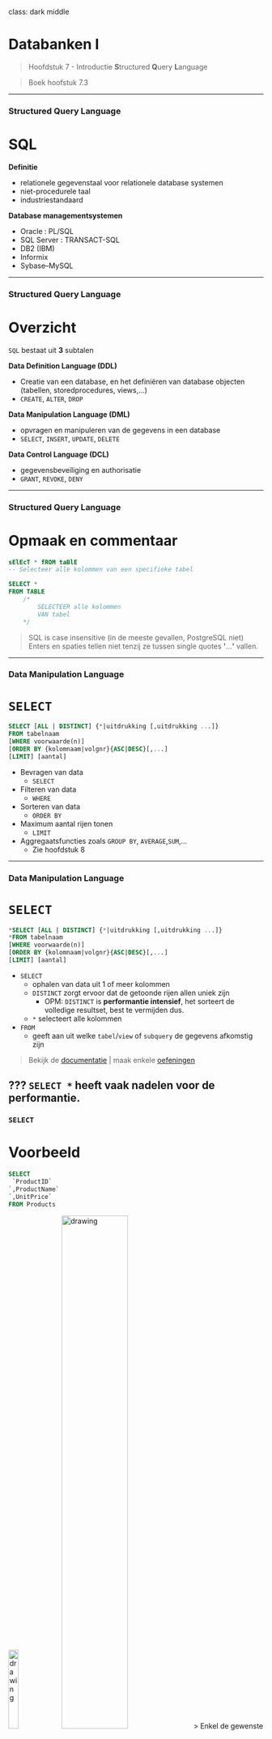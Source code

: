 class: dark middle

# Databanken I
> Hoofdstuk 7 - Introductie **S**tructured **Q**uery **L**anguage

> Boek hoofstuk 7.3

---
### **S**tructured **Q**uery **L**anguage
# SQL

**Definitie**
- relationele gegevenstaal voor relationele database systemen 
- niet-procedurele taal
- industriestandaard

**Database managementsystemen**
- Oracle : PL/SQL 
- SQL Server : TRANSACT-SQL
- DB2 (IBM) 
- Informix
- Sybase–MySQL


---
### **S**tructured **Q**uery **L**anguage
# Overzicht
`SQL` bestaat uit **3** subtalen

**Data Definition Language (DDL)**
- Creatie van een database, en het definiëren van database objecten (tabellen, storedprocedures, views,...)
- `CREATE`, `ALTER`, `DROP`

**Data Manipulation Language (DML)**
- opvragen en manipuleren van de gegevens in een database
- `SELECT`, `INSERT`, `UPDATE`, `DELETE`

**Data Control Language (DCL)**
- gegevensbeveiliging en authorisatie
- `GRANT`, `REVOKE`, `DENY`

---
### **S**tructured **Q**uery **L**anguage
# Opmaak en commentaar
```sql
sElEcT * fROM taBlE 
-- Selecteer alle kolommen van een specifieke tabel
```

```sql
SELECT * 
FROM TABLE 
    /*
        SELECTEER alle kolommen
        VAN tabel 
    */
```
> SQL is case insensitive (in de meeste gevallen, PostgreSQL niet)
> Enters en spaties tellen niet tenzij ze tussen single quotes **'**...**'** vallen.

---
### **D**ata **M**anipulation **L**anguage 
# `SELECT`

```sql
SELECT [ALL | DISTINCT] {*|uitdrukking [,uitdrukking ...]}
FROM tabelnaam
[WHERE voorwaarde(n)] 
[ORDER BY {kolomnaam|volgnr}{ASC|DESC}[,...]
[LIMIT] [aantal]
```
- Bevragen van data
    -  `SELECT`
- Filteren van data
    - `WHERE` 
- Sorteren van data 
    - `ORDER BY`
- Maximum aantal rijen tonen
    - `LIMIT`
- Aggregaatsfuncties zoals `GROUP BY`, `AVERAGE`,`SUM`,...
    -  Zie hoofdstuk 8

---
### **D**ata **M**anipulation **L**anguage 
# `SELECT`
```sql
*SELECT [ALL | DISTINCT] {*|uitdrukking [,uitdrukking ...]}
*FROM tabelnaam 
[WHERE voorwaarde(n)] 
[ORDER BY {kolomnaam|volgnr}{ASC|DESC}[,...]
[LIMIT] [aantal]
```
- `SELECT`
    - ophalen van data uit 1 of meer kolommen
    - `DISTINCT` zorgt ervoor dat de getoonde rijen allen uniek zijn
        - OPM: `DISTINCT` is **performantie intensief**, het sorteert de volledige resultset, best te vermijden dus.
    - `*` selecteert alle kolommen
- `FROM`
    - geeft aan uit welke `tabel`/`view` of `subquery` de gegevens afkomstig zijn

> Bekijk de [documentatie](https://www.w3schools.com/sql/sql_select.asp) | maak enkele [oefeningen](https://www.w3schools.com/sql/exercise.asp?filename=exercise_select1)

???
`SELECT *` heeft vaak nadelen voor de performantie.
---

### `SELECT`
# Voorbeeld
```sql
SELECT 
 `ProductID`
`,ProductName`
`,UnitPrice`
FROM Products
```
<img src="images\products-definition-diagram.jpg" alt="drawing" width="20%"/>
<img src="images\products-1.jpg" alt="drawing" width="51%"/>
> Enkel de gewenste **kolommen** worden weergegeven.
---

### `SELECT`
# Voorbeeld
```sql
SELECT `*` FROM Products
```
<img src="images\products-definition-diagram.jpg" alt="drawing" width="20%"/>
<img src="images\products-2.jpg" alt="drawing" width="100%"/>
> ***** is een alias voor alle kolommen.
---

### **D**ata **M**anipulation **L**anguage 
# `SELECT`
```sql
SELECT [ALL | DISTINCT] {*|uitdrukking [,uitdrukking ...]}
FROM tabelnaam 
*[WHERE voorwaarde(n)] 
[ORDER BY {kolomnaam|volgnr}{ASC|DESC}[,...]
[LIMIT] [aantal]
```
- `WHERE`
    - opgave van de voorwaarden waaraan de getoonde rijen moeten voldoen, ook wel de **filter** genoemd

> Bekijk de [documentatie](https://www.w3schools.com/sql/sql_where.asp) | maak enkele [oefeningen](https://www.w3schools.com/sql/exercise.asp?filename=exercise_where1)

---

### `SELECT WHERE`
# Voorbeeld
```sql
SELECT 
 ProductID
,ProductName
,UnitPrice
FROM Products
`WHERE CategoryID = 1`
```
<img src="images\products-definition-diagram.jpg" alt="drawing" width="20%"/>
<img src="images\products-where.jpg" alt="drawing" width="35%"/>
> **Enkel** de producten van categorie 1 (beverages) worden weergegeven.

---

### `SELECT`
# `WHERE`
**Gebruik van literals **
- Numerische waarden: [...] `WHERE CategoryID = 1 `
- Alfanumerischewaarden: [...] `WHERE ProductName = ‘Chai’`
- Datums: [...] `WHERE OrderDate= '1996-07-04 00:00:00'`

**Vergelijkingsoperatoren** 
- =, >, >=, <, <=, <>
- Logische operatoren 
- Een interval van specifieke waarden 
- Een lijst van waarden 
- Onbekende waarden 
- Je kan haakjes gebruiken om de prioriteitsregels te doorbreken of het geheel leesbaarder te maken
- ...

---

### `SELECT WHERE`
# Voorbeeld
> Toon `productID`, `naam`, `aantal in stock` van de `producten` waarvan er **minder dan 5 in stock** zijn:


```sql
SELECT ProductID, ProductName, UnitsInStock 
FROM Products `WHERE unitsinstock < 5`
```

---

### `SELECT WHERE`
# Voorbeeld
> Toon `productID`, `naam`, `aantal in stock` van de `producten` waarvan de **naam begint met de letter 'A'**:


```sql
SELECT ProductID, ProductName, UnitsInStock 
FROM Products `WHERE ProductName >=  'A' and  ProductName < 'B'`
```

---

### `SELECT`
# `WHERE LIKE`
**Wildcards** 
- Zoeken naar patronen via `LIKE` | `NOT LIKE`
    - `%`  willekeurige tekenrij met 0 of meerdere tekens
        - `bl*` : **bl**, **bl**ack, **bl**ue, en **bl**ob
    - `_`  1 willekeurig teken
        - `h_t` : h**o**t, h**a**t, en h**i**t
    - `[]`  een teken tussen de haakjes
        - `h[oa]t` : h**o**t, h**a**t, maar niet hit
    - `^`   een teken dat niet in de haakjes zit
        - h[^oa]t  : h**i**t, maar niet hot of hat
    - `-`   een reeks tussen beide karakters of nummers
        -  `c[a-b]t` :  c**a**t en c**b**t, maar cct niet


> Bekijk de [documentatie](https://www.w3schools.com/sql/sql_wildcards.asp) | maak enkele [oefeningen](https://www.w3schools.com/sql/exercise.asp?filename=exercise_wildcards1)

---

### `SELECT WHERE LIKE `
# Voorbeeld
> Toon `ProductID`, `naam`, `aantal in stock` van de `producten` waarvan de **naam begint met de letter 'A'**:

```sql
SELECT ProductID, ProductName, UnitsInStock 
FROM Products `WHERE ProductName LIKE 'A%'`
```

<hr/>
> Toon `ProductID`, `naam` van de `producten` waarbij de **tekenreeks 'anton' voorkomt in de naam**:


```sql
SELECT ProductID, ProductName 
FROM Products `WHERE ProductName LIKE '%anton%'`
```

---

### `SELECT WHERE`
#  LOGICAL OPERATOR
`OR` | `AND` | `NOT`
- Samenbundelen van filter criteria
- Net zoals in de wiskunde, kunnen er prioriteitsregeles toegevoegd worden via haakjes.


> Bekijk de [documentatie](https://www.w3schools.com/sql/sql_and_or.asp) | maak enkele [oefeningen](https://www.w3schools.com/sql/exercise.asp?filename=exercise_where4)

---

### `SELECT WHERE` LOGICAL OPERATOR
# Voorbeeld
```sql
SELECT ProductID, ProductName, SupplierID, UnitPrice 
FROM Products 
WHERE `(`ProductName LIKE 'T%' OR ProductID = 46`)` 
      `AND` UnitPrice > 16.00
```

<hr/>

```sql
SELECT ProductID, ProductName, SupplierID, UnitPrice 
FROM Products 
WHERE    `(`ProductName LIKE 'T%'`)` 
          `OR` `(`ProductID = 46 AND  UnitPrice > 16.00`)`
```

---

### `SELECT WHERE`
# INTERVALS
`BETWEEN` | `NOT BETWEEN`
- Tussen 2 waarden
    - Gehele getallen
    - Decimale getallen
    - Data | Datums

> Bekijk de [documentatie](https://www.w3schools.com/sql/sql_between.asp) | maak enkele [oefeningen](https://www.w3schools.com/sql/exercise.asp?filename=exercise_between1)

---

### `SELECT WHERE` INTERVALS
# Voorbeeld
> Selecteer de producten (naam en eenheidsprijs) waarvan de **eenheidsprijs tussen 10 en 15 euro (grenzen inbegrepen)**

```sql
SELECT ProductID, UnitPrice 
FROM Products 
WHERE UnitPrice `BETWEEN 10 AND 15`
```
---

### `SELECT WHERE`
# Range
- `IN` | `NOT IN`
    - Waarvan de kolom gelijk is aan een waarde uit een lijst van waarden.

> Bekijk de [documentatie](https://www.w3schools.com/sql/sql_in.asp) | maak enkele [oefeningen](https://www.w3schools.com/sql/exercise.asp?filename=exercise_in1)

---

### `SELECT WHERE` Range
# Voorbeeld
> Geef productID, naam, supplierID van de producten die **geleverd worden door de leveranciers/suppliers met ID 1, 3 of 5**


```sql
SELECT ProductID, ProductName, SupplierID 
FROM Products 
WHERE SupplierID `IN (1,3,5)`
```
> Geef productID, naam, supplierID van de producten die **NIET** geleverd worden door de leveranciers/suppliers met ID 1, 3 of 5**


```sql
SELECT ProductID, ProductName, SupplierID 
FROM Products 
WHERE SupplierID `NOT IN (1,3,5)`
```
---

### `SELECT WHERE`
# `NULL`ables
- `IS NULL` | `IS NOT NULL`
    - `NULL` waarden komen voor wanneer er bij input in een bepaalde kolom **geen waarde** werd ingebracht en er geen standaardwaarde voor die kolom voorzien was. 
    - Een `NULL` waarde is **niet hezelfde als**
        - **0** (numerische waarden)
        - **blanco** (karakter waarden)
    - `NULL` velden worden onderling gelijk beschouwd (`DISTINCT`) 
    - Als in een rekenkundige uitdrukking een `NULL`-veld wordt is het resultaat ook `NULL`

> Bekijk de [documentatie](https://www.w3schools.com/sql/sql_null_values.asp) | maak enkele [oefeningen](https://www.w3schools.com/sql/exercise.asp?filename=exercise_null1)

---

### `SELECT WHERE NULL`ables
# Voorbeeld
> Selecteer de leveranciers waarvan de regio **onbekend** is


```sql
SELECT Companyname, Region 
FROM Suppliers 
WHERE Region `IS NULL`
```
> Selecteer de leveranciers waarvan de regio **bekend** is

```sql
SELECT Companyname, Region 
FROM Suppliers 
WHERE Region `IS NOT NULL`
```
---

### `SELECT WHERE NULL`ables
# Caveats
Let op met `NULL`ables
> Geef alle leveranciers die niet in de regio 'LA' wonen.

```sql
SELECT companyname, region FROM suppliers 
WHERE region <> 'LA'
```

> Geef alle leveranciers die niet in de regio 'LA' wonen **of de regio niet geweten is.**

```sql
SELECT companyname, region FROM suppliers 
WHERE region <> 'LA' `OR region IS NULL`
```

> Let op, deze resultsets verschillen.

---
### The Billion Dollar Mistake
# `Null`ables

> "I call it my billion-dollar mistake. It was the invention of the null reference in 1965. At that time, I was designing the first comprehensive type system for references in an object oriented language (ALGOL W). My goal was to ensure that all use of references should be absolutely safe, with checking performed automatically by the compiler. But I couldn't resist the temptation to put in a null reference, simply because it was so easy to implement. This has led to innumerable errors, vulnerabilities, and system crashes, which have probably caused a billion dollars of pain and damage in the last forty years."

- Sir Charles Antony Richard Hoare

---

### **D**ata **M**anipulation **L**anguage 
# `SELECT`
```sql
SELECT [ALL | DISTINCT] {*|uitdrukking [,uitdrukking ...]}
FROM tabelnaam 
[WHERE voorwaarde(n)] 
*[ORDER BY {kolomnaam|volgnr}{ASC|DESC}[,...]
[LIMIT] [aantal]
```
- `ORDER BY`
    - Kan 1 of meerdere sorteervelden bevatten 
    -  Een sorteerveld kan gespecificeerd worden via de **kolomnaam**, of door het **volgnummer** op te geven dat overeenkomt met de volgorde van het gegeven achter de `SELECT` clausule (startend vanaf **1**)
    - Indien meerdere sorteervelden voorkomen, gebeurt het sorteren eerst op basis van het eerste veld, bij gelijkheid op basis van het tweede,... 

---
### **D**ata **M**anipulation **L**anguage 
# `SELECT`
```sql
SELECT [ALL | DISTINCT] {*|uitdrukking [,uitdrukking ...]}
FROM tabelnaam 
[WHERE voorwaarde(n)] 
*[ORDER BY {kolomnaam|volgnr}{ASC|DESC}[,...]
[LIMIT] [aantal]
```
- `ORDER BY`
    - Standaard gebeurt het sorteren in stijgende volgorde (volgens numerieke waarde, of volgens computercode bvb ASCII). Een dalende volgorde moet expliciet vermeld worden met `DESC`
    - Merk op dat het `ORDER BY` statement vaak het langste duurt.
        - Indien mogelijk is een `ORDER BY` clausule best te mijden wegens performantie.
    
> Bekijk de [documentatie](https://www.w3schools.com/sql/sql_orderby.asp) | maak enkele [oefeningen](https://www.w3schools.com/sql/exercise.asp?filename=exercise_orderby1)
---

### `SELECT ORDER BY`
# Voorbeeld
> Toon een **alfabetische** lijst van de productnamen


```sql
SELECT ProductName 
FROM Products 
ORDER BY ProductName -- ASC is optioneel
```

> Ditmaal op basis van de **kolomnummer**.

```sql
SELECT ProductName 
FROM Products 
ORDER BY `1` -- ASC is optioneel
```

---

### `SELECT ORDER BY`
# Voorbeeld
> Toon productid,naam, categoryid en eenheidsprijs van de producten gesorteerd op categoryid. Indien binnen 1 categorie producten dezelfde prijs hebben, dan dient het product met de hoogste prijs bovenaan te staan.

```sql
SELECT 
 ProductID
,ProductName
,CategoryID
,UnitPrice 
FROM Products 
*ORDER BY 
* CategoryID
*,UnitPrice DESC
```
---

### **D**ata **M**anipulation **L**anguage 
# `SELECT`
```sql
SELECT [ALL | DISTINCT] {*|uitdrukking [,uitdrukking ...]}
FROM tabelnaam 
[WHERE voorwaarde(n)] 
[ORDER BY {kolomnaam|volgnr}{ASC|DESC}[,...]
*[LIMIT] [aantal]
```
- `LIMIT | TOP`
    - Bepaalt hoeveel rijen getoond moeten worden 
    - Best te gebruiken **in combinatie met `ORDER BY`**
        - Anders zou het kunnen dat je nooit dezelfde resultset krijgt.
    - Verschilt enorm per SQL Dialect
        - MySQL gebruikt `LIMIT` na de `ORDER BY` clausule
        - SQL Server gebruikt `TOP` direct na het keyword `SELECT`

> Bekijk de [documentatie](https://www.w3schools.com/sql/sql_top.asp)
---

### `SELECT LIMIT`
# Voorbeeld
> Selecteer de **eerste 5 producten** gesorteerd op ID

```sql
SELECT * FROM Products
ORDER BY ProductID
`LIMIT 5`
```

> Toon de productnamen van de **laatste 10 producten**,

```sql
SELECT ProductName 
FROM Products 
ORDER BY ProductID DESC
`LIMIT 10`
```
> De laatste 10 producten zijn diegene met de hoogste **ID**.
---
### `SELECT`
# Uitvoering vs Syntax
```sql
SELECT * FROM tabelnaam 
[WHERE voorwaarde(n)] 
[ORDER BY {kolomnaam|volgnr}{ASC|DESC}[,...]
```
- Jammer maar helaas, is de **volgorde van uitvoering** van het bovenstaande statement is **niet gelijk aan de syntax**.
- Het **einderesultaat** is de **cumul van meerdere tussenresultaten**.

### Volgorde van uitvoering:
1. Eerst wordt het `FROM` statement verwerkt.
2. Nadien gebeurt er een **filtering** of **selectie** door het `WHERE` statement
3. Vervolgens ondergaan de geselecteerde rijen een **projectie** door het `SELECT` statement
4. Tot slot worden de geprojecteerde rijen **gesorteerd** door het `ORDER BY` statement


---
### `SELECT`
# Oefeningen
1. Geef voornaam en familienaam van werknemers met code 54, die in een willekeurige afdeling werken met uitsluiting van afdeling D11. 
2. Geef nummer, naam en afdelingsnummer van alle werknemers met salaris tussen 15000 en 24000 en niveau tussen 17 en 20. 
3. Geef nummer, naam en opleidingsniveau van alle werknemers met niveau 16, 18 of 20. 
4. Geef nummer, naam van vrouwelijke werknemers waarvan familienaam start met een ‘S’ of ‘T’. 
5. Geef nummer, naam van alle werknemers met onbekende jobcode. 
6. Geef nummer, naam en afdelingsnummer van alle werknemers, waarvan de familienaam start met een P en die in een afdeling werken beginnend met D en als 3° karakter een 1 hebben.


---
### Alias
# TODO
- Alias
- Cast/Convert
- Berekeningen
- ...

